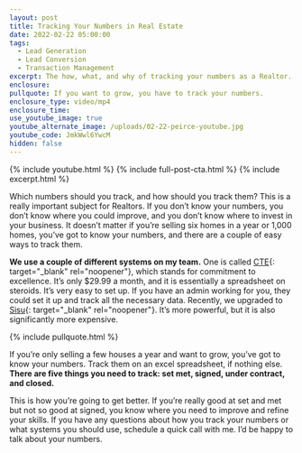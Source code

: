 ```yaml
---
layout: post
title: Tracking Your Numbers in Real Estate
date: 2022-02-22 05:00:00
tags:
  - Lead Generation
  - Lead Conversion
  - Transaction Management
excerpt: The how, what, and why of tracking your numbers as a Realtor.
enclosure:
pullquote: If you want to grow, you have to track your numbers.
enclosure_type: video/mp4
enclosure_time:
use_youtube_image: true
youtube_alternate_image: /uploads/02-22-peirce-youtube.jpg
youtube_code: JmkWwl6YwcM
hidden: false
---
```

{% include youtube.html %} {% include full-post-cta.html %} {% include excerpt.html %}

Which numbers should you track, and how should you track them? This is a really important subject for Realtors. If you don’t know your numbers, you don’t know where you could improve, and you don’t know where to invest in your business. It doesn’t matter if you’re selling six homes in a year or 1,000 homes, you’ve got to know your numbers, and there are a couple of easy ways to track them.

**We use a couple of different systems on my team.** One is called [CTE](https://www.ctebiz.com/home){: target="_blank" rel="noopener"}, which stands for commitment to excellence. It’s only $29.99 a month, and it is essentially a spreadsheet on steroids. It’s very easy to set up. If you have an admin working for you, they could set it up and track all the necessary data. Recently, we upgraded to [Sisu](https://sisudata.com/){: target="_blank" rel="noopener"}. It’s more powerful, but it is also significantly more expensive.&nbsp;

{% include pullquote.html %}

If you’re only selling a few houses a year and want to grow, you’ve got to know your numbers. Track them on an excel spreadsheet, if nothing else. **There are five things you need to track: set met, signed, under contract, and closed.&nbsp;**

This is how you’re going to get better. If you’re really good at set and met but not so good at signed, you know where you need to improve and refine your skills. If you have any questions about how you track your numbers or what systems you should use, schedule a quick call with me. I’d be happy to talk about your numbers.
